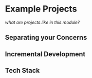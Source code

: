 # Example Projects

_what are projects like in this module?_

## Separating your Concerns

## Incremental Development

## Tech Stack
